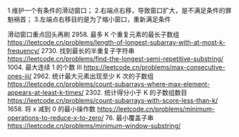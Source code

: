 1.维护一个有条件的滑动窗口；
2.右端点右移，导致窗口扩大，是不满足条件的罪魁祸首；
3.左端点右移目的是为了缩小窗口，重新满足条件

滑动窗口重点回头再刷
2958. 最多 K 个重复元素的最长子数组 https://leetcode.cn/problems/length-of-longest-subarray-with-at-most-k-frequency/
2730. 找到最长的半重复子字符串 https://leetcode.cn/problems/find-the-longest-semi-repetitive-substring/
1004. 最大连续 1 的个数 III https://leetcode.cn/problems/max-consecutive-ones-iii/
2962. 统计最大元素出现至少 K 次的子数组 https://leetcode.cn/problems/count-subarrays-where-max-element-appears-at-least-k-times/
2302. 统计得分小于 K 的子数组数目 https://leetcode.cn/problems/count-subarrays-with-score-less-than-k/
1658. 将 x 减到 0 的最小操作数 https://leetcode.cn/problems/minimum-operations-to-reduce-x-to-zero/
76. 最小覆盖子串 https://leetcode.cn/problems/minimum-window-substring/